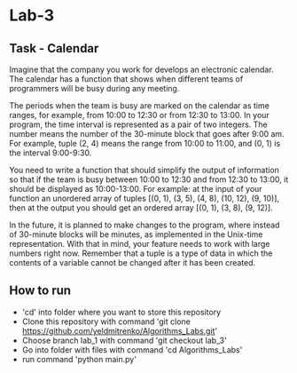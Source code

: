 # Lab-3

## Task - Calendar

Imagine that the company you work for develops an electronic calendar. The calendar has a function that shows when different teams of programmers will be busy during any meeting.

The periods when the team is busy are marked on the calendar as time ranges, for example, from 10:00 to 12:30 or from 12:30 to 13:00. In your program, the time interval is represented as a pair of two integers. The number means the number of the 30-minute block that goes after 9:00 am. For example, tuple (2, 4) means the range from 10:00 to 11:00, and (0, 1) is the interval 9:00-9:30.

You need to write a function that should simplify the output of information so that if the team is busy between 10:00 to 12:30 and from 12:30 to 13:00, it should be displayed as 10:00-13:00. For example: at the input of your function an unordered array of tuples [(0, 1), (3, 5), (4, 8), (10, 12), (9, 10)], then at the output you should get an ordered array [(0, 1), (3, 8), (9, 12)].

In the future, it is planned to make changes to the program, where instead of 30-minute blocks will be minutes, as implemented in the Unix-time representation. With that in mind, your feature needs to work with large numbers right now. Remember that a tuple is a type of data in which the contents of a variable cannot be changed after it has been created.

## How to run
- 'cd' into folder where you want to store this repository
- Clone this repository with command 'git clone https://github.com/yeldmitrenko/Algorithms_Labs.git'
- Choose branch lab_1 with command 'git checkout lab_3'
- Go into folder with files with command 'cd Algorithms_Labs'
- run command 'python main.py'
